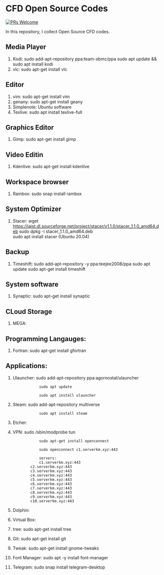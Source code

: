 # CFD Open Source Codes

[![PRs Welcome](https://img.shields.io/badge/PRs-welcome-brightgreen.svg?style=flat-square)](http://makeapullrequest.com)


In this repository, I collect Open Source CFD codes.

## Media Player

1. Kodi:     sudo add-apt-repository ppa:team-xbmc/ppa
             sudo apt update && sudo apt install kodi
2. vlc:      sudo apt-get install vlc


## Editor

1. vim:         sudo apt-get install vim
2. genany:      sudo apt-get install geany
3. Simplenote:  Ubuntu software
4. Texlive:     sudo apt install texlive-full

## Graphics Editor

1. Gimp: sudo apt-get install gimp


## Video Editin

1. Kdenlive: sudo apt-get install kdenlive


## Workspace browser

1. Rambox: sudo snap install rambox


## System Optimizer

1. Stacer: wget https://jaist.dl.sourceforge.net/project/stacer/v1.1.0/stacer_1.1.0_amd64.deb
           sudo dpkg -i stacer_1.1.0_amd64.deb           
           sudo apt install stacer (Ubuntu 20.04)

## Backup

1. Timeshift: sudo add-apt-repository -y ppa:teejee2008/ppa
              sudo apt update
              sudo apt-get install timeshift

## System software

1. Synaptic: sudo apt-get install synaptic


## CLoud Storage

1. MEGA: 

## Programming Langauges:

1. Fortran:   sudo apt-get install gfortran


## Applications:

1. Ulauncher:      sudo add-apt-repository ppa:agornostal/ulauncher

                   sudo apt update

                   sudo apt install ulauncher

2. Steam:          sudo add-apt-repository multiverse

                   sudo apt install steam
3. Etcher:    

4. VPN:            sudo /sbin/modprobe tun

                   sudo apt-get install openconnect

                   sudo openconnect c1.serverkm.xyz:443

                   servers:
                   c1.serverkm.xyz:443
	           c2.serverkm.xyz:443
	           c3.serverkm.xyz:443
	           c4.serverkm.xyz:443
	           c5.serverkm.xyz:443
	           c6.serverkm.xyz:443
	           c7.serverkm.xyz:443
	           c8.serverkm.xyz:443
	           c9.serverkm.xyz:443
	           c10.serverkm.xyz:443
5. Dolphin:   
6. Virtual Box:
7. tree:           sudo apt-get install tree
8. Git:            sudo apt-get install git
9. Tweak:          sudo apt-get install gnome-tweaks
10. Font Manager:  sudo apt -y install font-manager
11. Telegram:      sudo snap install telegram-desktop
